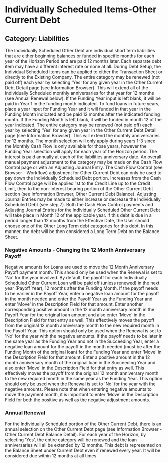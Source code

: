 # Individually Scheduled Items-Other Current Debt
## Category: Liabilities
The Individually Scheduled Other Debt are individual short term liabilities that are either beginning balances or funded in specific months for each year of the Horizon Period and are paid 12 months later. Each separate debt item may have a different interest rate or none at all.
During Debt Setup, the Individual Scheduled Items can be applied to either the Transaction Sheet or directly to the Existing Company.
The entire category may be renewed (not paid off) each year by selecting 'Yes' for any given year in the Other Current Debt Detail page (see Information Browser). This will extend all of the Individually Scheduled monthly anniversaries for that year for 12 months (see Annual Renewal below).
If the Funding Year input is left blank, it will be paid in Year 1 in the funding month indicated. To fund loans in future years, place a year input for Funding Year and it will funded in that year in the Funding Month indicated and be paid 12 months after the indicated funding month.
If the Funding Month is left blank, it will be funded in month 12 of the year indicated. The entire category may be renewed (not paid off) each year by selecting 'Yes' for any given year in the Other Current Debt Detail page (see Information Browser). This will extend the monthly anniversaries for 12 months.
The month selection will only apply during years 1-3 since the Monthly Cash Flow is only available for those years, however the Funding Year selection will apply for each year of the Horizon period.
The interest is paid annually at each of the liabilities anniversary date.
An overall manual payment adjustment to the category may be made on the Cash Flow Control page or with an Adjusting Journal Entry.
The Cash Flow Control (see Browser - Workflow) adjustment for Other Current Debt can only be used to pay down the Individually Scheduled Debt portion. Increases from the Cash Flow Control page will be applied 1st to the Credit Line up to the Credit Limit, then to the non-interest bearing portion of the Other Current Debt section (see Information Browser, Other Current Debt Balance).
Adjusting Journal Entries may be made to either increase or decrease the Individually Scheduled Debt (see step 7).
Both the Cash Flow Control payments and Adjusting Journal Entries for the Individually Scheduled Other Current Debt will take place in Month 12 of the applicable year.
If this debt is due in a period longer than 12 months from the Effective Date, the User should choose one of the Other Long Term debt categories for this debt. In this manner, the debt will be then considered a Long Term Debt on the Balance Sheet.
### Negative Amounts - Changing the 12 Month Anniversary Payoff
Negative amounts for Loans are used to move the 12 Month Anniversary Payoff payment month. This should only be used when the Renewal is set to 'No' for the year involved.
By default, the payoff for each Individually Scheduled Other Current Loan will be paid off (unless renewed) in the next year (Payoff Year), 12 months after the Funding Month.
If the payoff needs to be earlier in the Payoff Year, enter a negative loan amount for the payoff in the month needed and enter the Payoff Year as the Funding Year and enter 'Move' in the Description Field for that amount. Enter another corresponding positive amount in the 12 month anniversary month in the Payoff Year for the original loan amount and also enter 'Move' in the Description Field for that entry as well. This effectively moves the payoff from the original 12 month anniversary month to the new required month in the Payoff Year. This option should only be used when the Renewal is set to 'No' for the year with the negative amounts.
If the payoff needs to be later in the same year as the Funding Year and not in the Succeeding Year, enter a negative loan amount for the payoff in the month needed (must be after the Funding Month of the original loan) for the Funding Year and enter 'Move' in the Description Field for that amount. Enter a positive amount in the 12 month anniversary month of the original loan in the Succeeding Year and also enter 'Move' in the Description Field for that entry as well. This effectively moves the payoff from the original 12 month anniversary month to the new required month in the same year as the Funding Year. This option should only be used when the Renewal is set to 'No' for the year with the negative amounts.
Please note that when entering negative amounts to move the payment month, it is important to enter 'Move' in the Description Field for both the positive as well as the negative adjustment amounts.
### Annual Renewal
For the Individually Scheduled portion of the Other Current Debt, there is an annual selection on the Other Current Debt page (see Information Browser - Other Current Debt Balance Detail). For each year of the Horizon, by selecting 'Yes', the entire category will be renewed and the loan anniversaries will all be extended by 12 months.
This debt is represented on the Balance Sheet under Current Debt even if renewed every year. It will be considered due within 12 months at all times.

